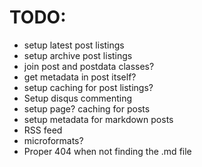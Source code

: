 TODO:
=====

  * setup latest post listings
  * setup archive post listings
  * join post and postdata classes?
  * get metadata in post itself?
  * setup caching for post listings?
  * Setup disqus commenting
  * setup page? caching for posts
  * setup metadata for markdown posts
  * RSS feed
  * microformats?
  * Proper 404 when not finding the .md file